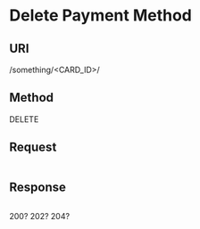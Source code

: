 # Delete Payment Method
## URI
/something/<CARD_ID>/ <!-- TODO -->

## Method
DELETE

## Request
```js
```

## Response
```js
```
200? 202? 204? <!-- TODO -->
